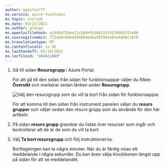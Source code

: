 ```yaml
---
author: ggailey777
ms.service: azure-functions
ms.topic: include
ms.date: 03/12/2021
ms.author: glenga
ms.openlocfilehash: e2b40df28ee12c5b0ef63b01147d57d945787e06
ms.sourcegitcommit: 772eb9c6684dd4864e0ba507945a83e48b8c16f0
ms.translationtype: MT
ms.contentlocale: sv-SE
ms.lasthandoff: 03/19/2021
ms.locfileid: "104611669"
---
```

1. Gå till sidan **Resursgrupp** i Azure Portal. 

   För att gå till den sidan från sidan för funktionsappar väljer du fliken **Översikt** och markerar sedan länken under **Resursgrupp**.

   ![Välj den resursgrupp som du vill ta bort från sidan för funktionsappar.](./media/functions-quickstart-cleanup/functions-app-delete-resource-group.png)

   För att komma till den sidan från instrument panelen väljer du **resurs grupper** och väljer sedan den resurs grupp som du använde för den här artikeln.

2. På sidan **resurs grupp** granskar du listan över resurser som ingår och kontrollerar att de är de som du vill ta bort.
 
3. Välj **Ta bort resursgrupp** och följ instruktionerna.

   Borttagningen kan ta några minuter. När du är färdig visas ett meddelande i några sekunder. Du kan även välja klockikonen längst upp på sidan för att se meddelandet.